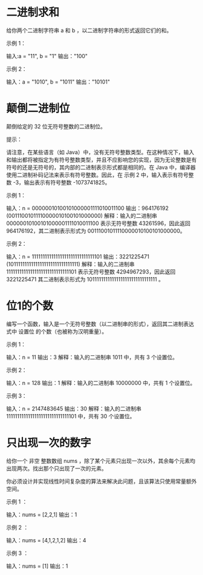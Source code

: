 # 二进制求和
给你两个二进制字符串 a 和 b ，以二进制字符串的形式返回它们的和。

示例 1：

输入:a = "11", b = "1"
输出："100"

示例 2：

输入：a = "1010", b = "1011"
输出："10101"

# 颠倒二进制位
颠倒给定的 32 位无符号整数的二进制位。

提示：

请注意，在某些语言（如 Java）中，没有无符号整数类型。在这种情况下，输入和输出都将被指定为有符号整数类型，并且不应影响您的实现，因为无论整数是有符号的还是无符号的，其内部的二进制表示形式都是相同的。在 Java 中，编译器使用二进制补码记法来表示有符号整数。因此，在 示例 2 中，输入表示有符号整数 -3，输出表示有符号整数 -1073741825。

示例 1：

输入：n = 00000010100101000001111010011100
输出：964176192 (00111001011110000010100101000000)
解释：输入的二进制串00000010100101000001111010011100 表示无符号整数 43261596，因此返回 964176192，其二进制表示形式为 00111001011110000010100101000000。

示例 2：

输入：n = 11111111111111111111111111111101
输出：3221225471 (10111111111111111111111111111111)
解释：输入的二进制串 11111111111111111111111111111101 表示无符号整数 4294967293，因此返回 3221225471 其二进制表示形式为 10111111111111111111111111111111 。

# 位1的个数
编写一个函数，输入是一个无符号整数（以二进制串的形式），返回其二进制表达式中 设置位 的个数（也被称为汉明重量）。

示例 1：

输入：n = 11
输出：3
解释：输入的二进制串 1011 中，共有 3 个设置位。

示例 2：

输入：n = 128
输出：1
解释：输入的二进制串 10000000 中，共有 1 个设置位。

示例 3：

输入：n = 2147483645
输出：30
解释：输入的二进制串 11111111111111111111111111111101 中，共有 30 个设置位。

# 只出现一次的数字
给你一个 非空 整数数组 nums ，除了某个元素只出现一次以外，其余每个元素均出现两次。找出那个只出现了一次的元素。

你必须设计并实现线性时间复杂度的算法来解决此问题，且该算法只使用常量额外空间。

示例 1 ：

输入：nums = [2,2,1]
输出：1

示例 2 ：

输入：nums = [4,1,2,1,2]
输出：4

示例 3 ：

输入：nums = [1]
输出：1

